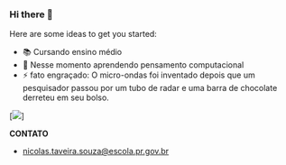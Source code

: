 ### Hi there 👋




Here are some ideas to get you started:

- 📚 Cursando ensino médio
- 🌱 Nesse momento aprendendo pensamento computacional
- ⚡ fato engraçado: O micro-ondas foi inventado depois que um pesquisador passou por um tubo de radar e uma barra de chocolate derreteu em seu bolso.


[![](https://media.giphy.com/media/Lopx9eUi34rbq/giphy.gif)]

 **CONTATO**
- nicolas.taveira.souza@escola.pr.gov.br

